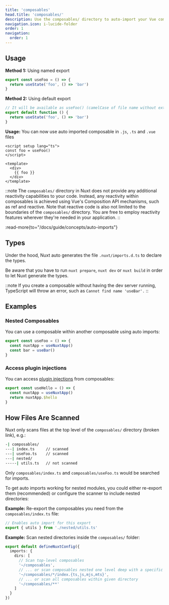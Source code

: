 ```yaml
---
title: 'composables'
head.title: 'composables/'
description: Use the composables/ directory to auto-import your Vue composables into your application.
navigation.icon: i-lucide-folder
order: 1
navigation:
  order: 1
---
```


## Usage

**Method 1:** Using named export

```js [composables/useFoo.ts]
export const useFoo = () => {
  return useState('foo', () => 'bar')
}
```

**Method 2:** Using default export

```js [composables/use-foo.ts or composables/useFoo.ts]
// It will be available as useFoo() (camelCase of file name without extension)
export default function () {
  return useState('foo', () => 'bar')
}
```

**Usage:** You can now use auto imported composable in `.js`, `.ts` and `.vue` files

```vue [app.vue]
<script setup lang="ts">
const foo = useFoo()
</script>

<template>
  <div>
    {{ foo }}
  </div>
</template>
```

::note
The `composables/` directory in Nuxt does not provide any additional reactivity capabilities to your code. Instead, any reactivity within composables is achieved using Vue's Composition API mechanisms, such as ref and reactive. Note that reactive code is also not limited to the boundaries of the `composables/` directory. You are free to employ reactivity features wherever they're needed in your application.
::

:read-more{to="/docs/guide/concepts/auto-imports"}


## Types

Under the hood, Nuxt auto generates the file `.nuxt/imports.d.ts` to declare the types.

Be aware that you have to run ``nuxt prepare``, ``nuxt dev`` or ``nuxt build`` in order to let Nuxt generate the types.

::note
If you create a composable without having the dev server running, TypeScript will throw an error, such as `Cannot find name 'useBar'.`
::

## Examples

### Nested Composables

You can use a composable within another composable using auto imports:

```js [composables/test.ts]
export const useFoo = () => {
  const nuxtApp = useNuxtApp()
  const bar = useBar()
}
```

### Access plugin injections

You can access [plugin injections](/docs/guide/directory-structure/plugins#providing-helpers) from composables:

```js [composables/test.ts]
export const useHello = () => {
  const nuxtApp = useNuxtApp()
  return nuxtApp.$hello
}
```

## How Files Are Scanned

Nuxt only scans files at the top level of the `composables/` directory (broken link), e.g.:

```bash [Directory Structure]
-| composables/
---| index.ts     // scanned
---| useFoo.ts    // scanned
---| nested/
-----| utils.ts   // not scanned
```

Only `composables/index.ts` and `composables/useFoo.ts` would be searched for imports.

To get auto imports working for nested modules, you could either re-export them (recommended) or configure the scanner to include nested directories:

**Example:** Re-export the composables you need from the `composables/index.ts` file:

```ts [composables/index.ts]
// Enables auto import for this export
export { utils } from './nested/utils.ts'
```

**Example:** Scan nested directories inside the `composables/` folder:

```ts twoslash [nuxt.config.ts]
export default defineNuxtConfig({
  imports: {
    dirs: [
      // Scan top-level composables
      '~/composables',
      // ... or scan composables nested one level deep with a specific name and file extension
      '~/composables/*/index.{ts,js,mjs,mts}',
      // ... or scan all composables within given directory
      '~/composables/**'
    ]
  }
})
```

